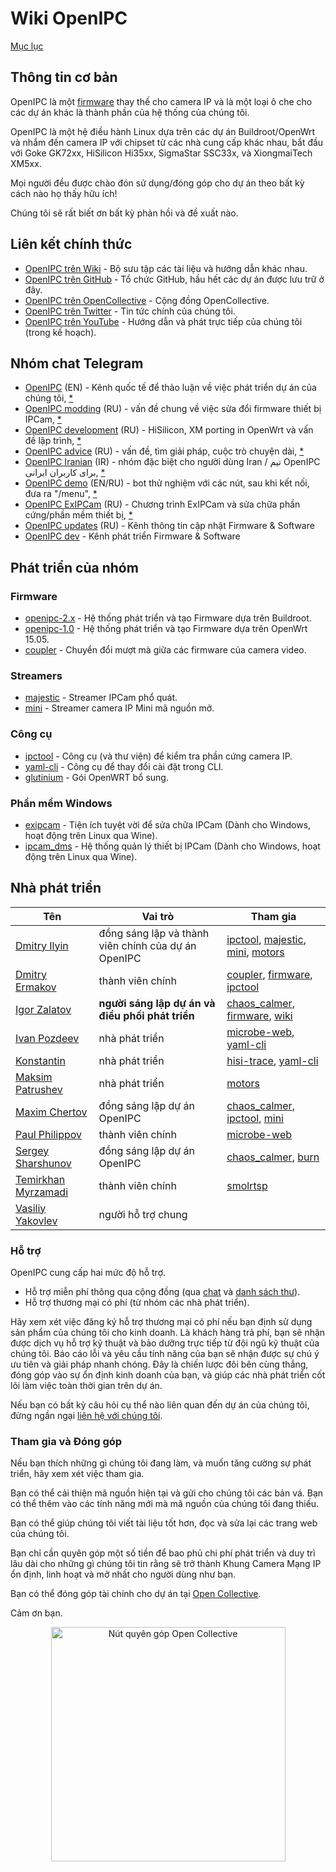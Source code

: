 # Wiki OpenIPC
[Mục lục](../README.md)

## Thông tin cơ bản

OpenIPC là một [firmware](https://github.com/OpenIPC) thay thế cho
camera IP và là một loại ô che cho các dự án khác là thành phần của
hệ thống của chúng tôi.

OpenIPC là một hệ điều hành Linux dựa trên các dự án Buildroot/OpenWrt và
nhắm đến camera IP với chipset từ các nhà cung cấp khác nhau, bắt đầu
với Goke GK72xx, HiSilicon Hi35xx, SigmaStar SSC33x, và XiongmaiTech XM5xx.

Mọi người đều được chào đón sử dụng/đóng góp cho dự án theo bất kỳ cách nào họ thấy hữu ích!

Chúng tôi sẽ rất biết ơn bất kỳ phản hồi và đề xuất nào.


## Liên kết chính thức

* [OpenIPC trên Wiki](https://github.com/openipc/wiki) - Bộ sưu tập các tài liệu và hướng dẫn khác nhau.
* [OpenIPC trên GitHub](https://github.com/OpenIPC/) - Tổ chức GitHub, hầu hết các dự án được lưu trữ ở đây.
* [OpenIPC trên OpenCollective](https://opencollective.com/openipc) - Cộng đồng OpenCollective.
* [OpenIPC trên Twitter](https://twitter.com/openipc) - Tin tức chính của chúng tôi.
* [OpenIPC trên YouTube](https://www.youtube.com/channel/UCaXlbR2uGTRFh8jQ2lCFd2g) - Hướng dẫn và phát trực tiếp của chúng tôi (trong kế hoạch).


## Nhóm chat Telegram

* [OpenIPC](https://t.me/openipc) (EN) - Kênh quốc tế để thảo luận về việc phát triển dự án của chúng tôi, [*](https://combot.org/c/1166652144)
* [OpenIPC modding](https://t.me/openipc_modding) (RU) - vấn đề chung về việc sửa đổi firmware thiết bị IPCam, [*](https://combot.org/c/-1001247643198)
* [OpenIPC development](https://t.me/openipc_software) (RU) - HiSilicon, XM porting in OpenWrt và vấn đề lập trình, [*](https://combot.org/c/-1001196905312)
* [OpenIPC advice](https://t.me/openipc_advice) (RU) - vấn đề, tìm giải pháp, cuộc trò chuyện dài, [*](https://combot.org/c/1385065634)
* [OpenIPC Iranian](https://t.me/joinchat/T_GwQUBTJdfXJrFb) (IR) - nhóm đặc biệt cho người dùng Iran / تیم OpenIPC برای کاربران ایرانی, [*](https://combot.org/c/-1001341239361)
* [OpenIPC demo](https://t.me/openipc_demo)  (EN/RU) - bot thử nghiệm với các nút, sau khi kết nối, đưa ra "/menu", [*](https://combot.org/c/1414887196)
* [OpenIPC ExIPCam](https://t.me/ExIPCam) (RU) - Chương trình ExIPCam và sửa chữa phần cứng/phần mềm thiết bị, [*](https://combot.org/c/1213889378)
* [OpenIPC updates](https://t.me/s/openipc_updates) (RU) - Kênh thông tin cập nhật Firmware & Software
* [OpenIPC dev](https://t.me/s/openipc_dev) - Kênh phát triển Firmware & Software

## Phát triển của nhóm

### Firmware

* [openipc-2.x](https://github.com/openipc/firmware) - Hệ thống phát triển và tạo Firmware dựa trên Buildroot.
* [openipc-1.0][chaos_calmer] - Hệ thống phát triển và tạo Firmware dựa trên OpenWrt 15.05.
* [coupler][coupler] - Chuyển đổi mượt mà giữa các firmware của camera video.

### Streamers

* [majestic](https://openipc.org/majestic-endpoints) - Streamer IPCam phổ quát.
* [mini][mini] - Streamer camera IP Mini mã nguồn mở.

### Công cụ

* [ipctool](https://github.com/openipc/ipctool) - Công cụ (và thư viện) để kiểm tra phần cứng camera IP.
* [yaml-cli][yaml-cli] - Công cụ để thay đổi cài đặt trong CLI.
* [glutinium](https://github.com/ZigFisher/Glutinium) - Gói OpenWRT bổ sung.

### Phần mềm Windows

* [exipcam](http://team.openipc.org/exipcam) - Tiện ích tuyệt vời để sửa chữa IPCam (Dành cho Windows, hoạt động trên Linux qua Wine).
* [ipcam_dms](http://team.openipc.org/ipcam_dms) - Hệ thống quản lý thiết bị IPCam (Dành cho Windows, hoạt động trên Linux qua Wine).

## Nhà phát triển

| Tên                                                             | Vai trò                                                 | Tham gia                                                               |
|------------------------------------------------------------------|--------------------------------------------------------|--------------------------------------------------------------------------|
| [Dmitry Ilyin](https://web.telegram.org/#/im?p=@widgetii)        | đồng sáng lập và thành viên chính của dự án OpenIPC    | [ipctool][ipctool], [majestic][majestic], [mini][mini], [motors][motors] |
| [Dmitry Ermakov](https://web.telegram.org/#/im?p=@dimerrr)       | thành viên chính                                       | [coupler][coupler], [firmware][firmware], [ipctool][ipctool]             |
| [Igor Zalatov](https://web.telegram.org/#/im?p=@FlyRouter)       | **người sáng lập dự án và điều phối phát triển**       | [chaos_calmer][chaos_calmer], [firmware][firmware], [wiki][wiki]         |
| [Ivan Pozdeev](https://web.telegram.org/#/im?p=@John)            | nhà phát triển                                         | [microbe-web][webui], [yaml-cli][yaml-cli]                               |
| [Konstantin](#)                                                  | nhà phát triển                                         | [hisi-trace][hisi-trace], [yaml-cli][yaml-cli]                           |
| [Maksim Patrushev](https://web.telegram.org/#/im?p=@maxi380)     | nhà phát triển                                         | [motors][motors]                                                         |
| [Maxim Chertov](https://web.telegram.org/#/im?p=@mAX3773)        | đồng sáng lập dự án OpenIPC                            | [chaos_calmer][chaos_calmer], [ipctool][ipctool], [mini][mini]           |
| [Paul Philippov](https://web.telegram.org/#/im?p=@themactep)     | thành viên chính                                       | [microbe-web][webui]                                                     |
| [Sergey Sharshunov](https://web.telegram.org/#/im?p=@USSSSSH)    | đồng sáng lập dự án OpenIPC                            | [chaos_calmer][chaos_calmer], [burn][burn]                               |
| [Temirkhan Myrzamadi](https://web.telegram.org/#/im?p=@hirrolot) | thành viên chính                                       | [smolrtsp][smolrtsp]                                                     |
| [Vasiliy Yakovlev](https://web.telegram.org/#/im?p=@#)           | người hỗ trợ chung                                     |                                                                          |

### Hỗ trợ

OpenIPC cung cấp hai mức độ hỗ trợ.

- Hỗ trợ miễn phí thông qua cộng đồng (qua [chat](https://openipc.org/#telegram-chat-groups) và [danh sách thư](https://github.com/OpenIPC/firmware/discussions)).
- Hỗ trợ thương mại có phí (từ nhóm các nhà phát triển).

Hãy xem xét việc đăng ký hỗ trợ thương mại có phí nếu bạn định sử dụng sản phẩm của chúng tôi cho kinh doanh.
Là khách hàng trả phí, bạn sẽ nhận được dịch vụ hỗ trợ kỹ thuật và bảo dưỡng trực tiếp từ đội ngũ kỹ thuật của chúng tôi.
Báo cáo lỗi và yêu cầu tính năng của bạn sẽ nhận được sự chú ý ưu tiên và giải pháp nhanh chóng. Đây là chiến lược đôi bên cùng thắng,
đóng góp vào sự ổn định kinh doanh của bạn, và giúp các nhà phát triển cốt lõi
làm việc toàn thời gian trên dự án.

Nếu bạn có bất kỳ câu hỏi cụ thể nào liên quan đến dự án của chúng tôi, đừng ngần ngại [liên hệ với chúng tôi](mailto:flyrouter@gmail.com).
### Tham gia và Đóng góp

Nếu bạn thích những gì chúng tôi đang làm, và muốn tăng cường sự phát triển, hãy xem xét việc tham gia.

Bạn có thể cải thiện mã nguồn hiện tại và gửi cho chúng tôi các bản vá. Bạn có thể thêm vào các tính năng mới mà mã nguồn của chúng tôi đang thiếu.

Bạn có thể giúp chúng tôi viết tài liệu tốt hơn, đọc và sửa lại các trang web của chúng tôi.

Bạn chỉ cần quyên góp một số tiền để bao phủ chi phí phát triển và duy trì lâu dài cho những gì chúng tôi tin rằng sẽ trở thành Khung Camera Mạng IP ổn định, linh hoạt và mở nhất cho người dùng như bạn.

Bạn có thể đóng góp tài chính cho dự án tại [Open Collective](https://opencollective.com/openipc/contribute/backer-14335/checkout).

Cảm ơn bạn.

<p style="text-align:center">
<a href="https://opencollective.com/openipc/contribute/backer-14335/checkout" target="_blank"><img src="https://opencollective.com/webpack/donate/button@2x.png?color=blue" width="375" alt="Nút quyên góp Open Collective"></a>
</p>


[burn]: https://github.com/OpenIPC/burn
[chaos_calmer]: https://github.com/OpenIPC/chaos_calmer
[coupler]: https://github.com/OpenIPC/coupler
[firmware]: https://github.com/OpenIPC/firmware
[hisi-trace]: https://github.com/OpenIPC/hisi-trace
[ipctool]: https://github.com/OpenIPC/ipctool
[majestic]: https://github.com/OpenIPC/majestic
[mini]: https://github.com/OpenIPC/mini
[motors]: https://github.com/OpenIPC/motors
[smolrtsp]: https://github.com/OpenIPC/smolrtsp
[webui]: https://github.com/OpenIPC/microbe-web
[wiki]: https://github.com/wiki
[yaml-cli]: https://github.com/OpenIPC/yaml-cli
